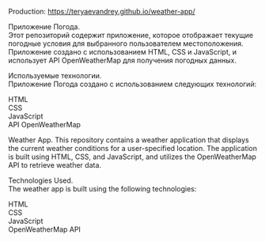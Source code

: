Production: https://teryaevandrey.github.io/weather-app/

Приложение Погода.  
Этот репозиторий содержит приложение, которое отображает текущие погодные условия для выбранного пользователем местоположения. Приложение создано с использованием HTML, CSS и JavaScript, и использует API OpenWeatherMap для получения погодных данных.  

Используемые технологии.  
Приложение Погода создано с использованием следующих технологий:

HTML  
CSS  
JavaScript  
API OpenWeatherMap  



Weather App.
This repository contains a weather application that displays the current weather conditions for a user-specified location. The application is built using HTML, CSS, and JavaScript, and utilizes the OpenWeatherMap API to retrieve weather data.  

Technologies Used.  
The weather app is built using the following technologies:  

HTML  
CSS  
JavaScript  
OpenWeatherMap API  
